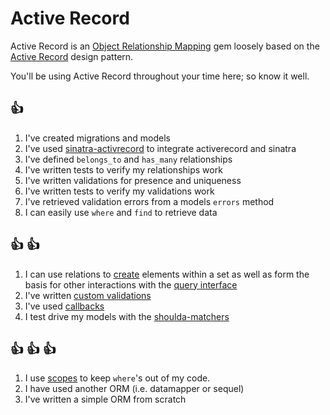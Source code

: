 # Active Record

Active Record is an [Object Relationship
Mapping](https://en.wikipedia.org/wiki/Object-relational_mapping)
gem loosely based on the [Active
Record](https://en.wikipedia.org/wiki/Active_Record) design pattern.

You'll be using Active Record throughout your time here; so know it well.

## :+1:
1. I've created migrations and models
1. I've used 
   [sinatra-activrecord](https://github.com/janko-m/sinatra-activerecord) to
   integrate activerecord and sinatra
1. I've defined `belongs_to` and `has_many` relationships
1. I've written tests to verify my relationships work
1. I've written validations for presence and uniqueness
1. I've written tests to verify my validations work
1. I've retrieved validation errors from a models `errors` method
1. I can easily use `where` and `find` to retrieve data

## :+1: :+1:
1. I can use relations to
   [create](http://api.rubyonrails.org/classes/ActiveRecord/Relation.html#method-i-create)
   elements within a set as well as form the basis for other interactions with the
   [query interface](http://guides.rubyonrails.org/active_record_querying.html)
1. I've written [custom
   validations](http://guides.rubyonrails.org/active_record_validations.html#performing-custom-validations)
1. I've used
[callbacks](http://guides.rubyonrails.org/active_record_callbacks.html)
1. I test drive my models with the
   [shoulda-matchers](https://github.com/thoughtbot/shoulda-matchers)

## :+1: :+1: :+1:
1. I use
[scopes](http://guides.rubyonrails.org/active_record_querying.html#scopes) to
keep `where`'s out of my code.
1. I have used another ORM (i.e. datamapper or sequel)
1. I've written a simple ORM from scratch


